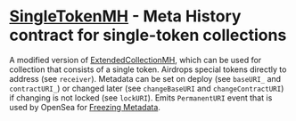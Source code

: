 # [SingleTokenMH](/contracts/SingleTokenMH.sol) - Meta History contract for single-token collections

A modified version of [ExtendedCollectionMH](./ExtendedCollectionMH.md),
which can be used for collection that consists of a single token.
Airdrops special tokens directly to address (see `receiver`).
Metadata can be set on deploy (see `baseURI_` and `contractURI_`)
or changed later (see `changeBaseURI` and `changeContractURI`)
if changing is not locked (see `lockURI`).
Emits `PermanentURI` event that is used by OpenSea for
[Freezing Metadata](https://docs.opensea.io/docs/metadata-standards#freezing-metadata).

